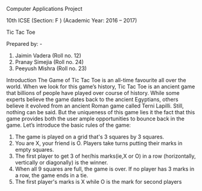 


Computer Applications Project

10th ICSE (Section: F )
(Academic Year: 2016 – 2017)

Tic Tac Toe
	
Prepared by: -
1.	Jaimin Vadera (Roll no. 12)
2.	Pranay Simejia (Roll no. 24)
3.	Peeyush Mishra (Roll no. 23)

Introduction
The Game of Tic Tac Toe is an all-time favourite all over the world. When we look for this game’s history, Tic Tac Toe is an ancient game that billions of people have played over course of history. While some experts believe the game dates back to the ancient Egyptians, others believe it evolved from an ancient Roman game called Terni Lapilli. Still, nothing can be said.
But the uniqueness of this game lies it the fact that this game provides both the user ample opportunities to bounce back in the game. 
Let’s introduce the basic rules of the game:

1. The game is played on a grid that's 3 squares by 3 squares.
2. You are X, your friend is O. Players take turns putting their marks in empty squares.
3. The first player to get 3 of her/his marks(ie,X or O) in a row (horizontally, vertically or diagonally) is the winner.
4. When all 9 squares are full, the game is over. If no player has 3 marks in a row, the game ends in a tie.
5. The first player's marks is X while O is the mark for second players








